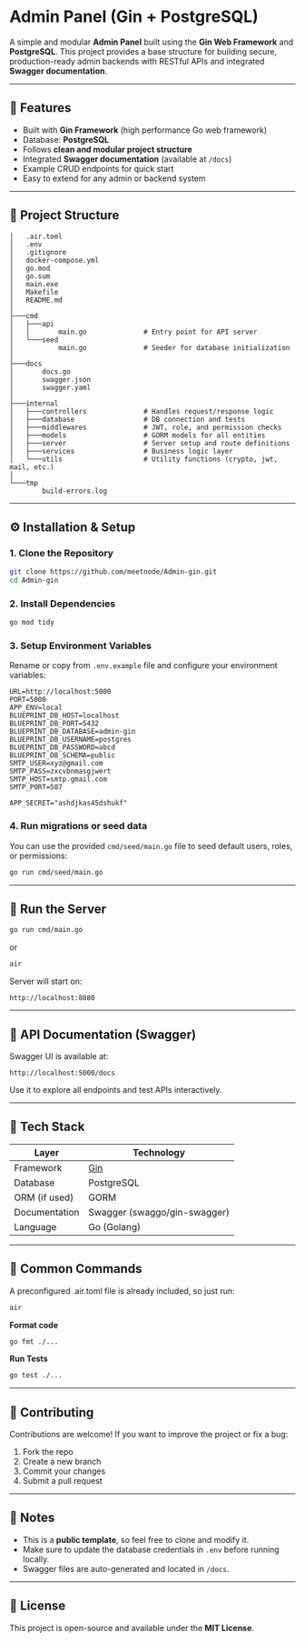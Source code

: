 # Admin Panel (Gin + PostgreSQL)

A simple and modular **Admin Panel** built using the **Gin Web Framework** and **PostgreSQL**.
This project provides a base structure for building secure, production-ready admin backends with RESTful APIs and integrated **Swagger documentation**.

---

## 🚀 Features

* Built with **Gin Framework** (high performance Go web framework)
* Database: **PostgreSQL**
* Follows **clean and modular project structure**
* Integrated **Swagger documentation** (available at `/docs`)
* Example CRUD endpoints for quick start
* Easy to extend for any admin or backend system

---

## 📂 Project Structure

```
│   .air.toml
│   .env
│   .gitignore
│   docker-compose.yml
│   go.mod
│   go.sum
│   main.exe
│   Makefile
│   README.md
│
├───cmd
│   ├───api
│   │       main.go              # Entry point for API server
│   └───seed
│           main.go              # Seeder for database initialization
│
├───docs
│       docs.go
│       swagger.json
│       swagger.yaml
│
├───internal
│   ├───controllers              # Handles request/response logic
│   ├───database                 # DB connection and tests
│   ├───middlewares              # JWT, role, and permission checks
│   ├───models                   # GORM models for all entities
│   ├───server                   # Server setup and route definitions
│   ├───services                 # Business logic layer
│   └───utils                    # Utility functions (crypto, jwt, mail, etc.)
│
└───tmp
        build-errors.log
```

---

## ⚙️ Installation & Setup

### 1. Clone the Repository

```bash
git clone https://github.com/meetnode/Admin-gin.git
cd Admin-gin
```

### 2. Install Dependencies

```bash
go mod tidy
```

### 3. Setup Environment Variables

Rename or copy from `.env.example` file and configure your environment variables:

```env
URL=http://localhost:5000
PORT=5000
APP_ENV=local
BLUEPRINT_DB_HOST=localhost
BLUEPRINT_DB_PORT=5432
BLUEPRINT_DB_DATABASE=admin-gin
BLUEPRINT_DB_USERNAME=postgres
BLUEPRINT_DB_PASSWORD=abcd
BLUEPRINT_DB_SCHEMA=public
SMTP_USER=xyz@gmail.com
SMTP_PASS=zxcvbnmasgjwert
SMTP_HOST=smtp.gmail.com
SMTP_PORT=587

APP_SECRET="ashdjkas45dshukf"
```
### 4. Run migrations or seed data

You can use the provided `cmd/seed/main.go` file to seed default users, roles, or permissions:

```bash
go run cmd/seed/main.go
```

---

## 🏃 Run the Server

```bash
go run cmd/main.go
```
or

```bash
air
```

Server will start on:

```
http://localhost:8080
```

---

## 📖 API Documentation (Swagger)

Swagger UI is available at:

```
http://localhost:5000/docs
```

Use it to explore all endpoints and test APIs interactively.

---

## 🧱 Tech Stack

| Layer         | Technology                              |
| ------------- | --------------------------------------- |
| Framework     | [Gin](https://github.com/gin-gonic/gin) |
| Database      | PostgreSQL                              |
| ORM (if used) | GORM                                    |
| Documentation | Swagger (swaggo/gin-swagger)            |
| Language      | Go (Golang)                             |

---

## 🧩 Common Commands

A preconfigured .air.toml file is already included, so just run:
```bash
air
```

**Format code**

```bash
go fmt ./...
```

**Run Tests**

```bash
go test ./...
```

---

## 🤝 Contributing

Contributions are welcome!
If you want to improve the project or fix a bug:

1. Fork the repo
2. Create a new branch
3. Commit your changes
4. Submit a pull request

---

## 🧠 Notes

* This is a **public template**, so feel free to clone and modify it.
* Make sure to update the database credentials in `.env` before running locally.
* Swagger files are auto-generated and located in `/docs`.

---

## 📜 License

This project is open-source and available under the **MIT License**.

